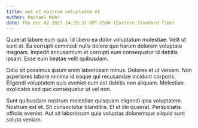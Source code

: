 ```yaml
---
title: aut et nostrum voluptatem et
author: Rachael Mohr
date: Thu Dec 02 2021 14:35:31 GMT-0500 (Eastern Standard Time)
---
```

Quaerat labore eum quia. Id libero ea dolor voluptatum molestiae. Velit ut sunt et. Ea corrupti commodi nulla dolore quo harum dolorem voluptate magnam. Impedit accusantium et corrupti eum consequatur id debitis ipsam. Esse eum beatae velit quibusdam.

 Odio sit possimus ipsum enim laboriosam minus. Dolores et ut veniam. Non asperiores labore minima id eaque qui recusandae incidunt corporis. Eligendi voluptatem quis eveniet eum est debitis non aliquam. Molestiae explicabo sed quo consequatur ut vel non.

 Sunt quibusdam nostrum molestiae quisquam eligendi ipsa voluptatem. Nostrum est et. Sit consectetur blanditiis. Et et illo quaerat. Perspiciatis officiis eveniet. Aut sit laboriosam quia voluptas doloremque aliquid sunt soluta veniam.